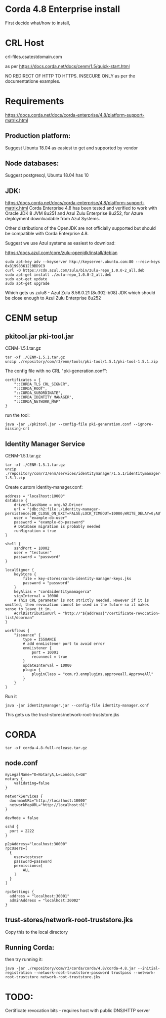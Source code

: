 # Corda 4.8 Enterprise install

First decide what/how to install, 

# CRL Host

crl-files.csatestdomain.com

as per https://docs.corda.net/docs/cenm/1.5/quick-start.html

NO REDIRECT OF HTTP TO HTTPS. INSECURE ONLY as per the documentatione examples.

# Requirements

https://docs.corda.net/docs/corda-enterprise/4.8/platform-support-matrix.html

## Production platform:
Suggest Ubuntu 18.04 as easiest to get and supported by vendor

## Node databases:
Suggest postgresql, Ubuntu 18.04  has 10

## JDK:
https://docs.corda.net/docs/corda-enterprise/4.8/platform-support-matrix.html
Corda Enterprise 4.8 has been tested and verified to work with Oracle JDK 8 JVM 8u251 and Azul Zulu Enterprise 8u252, for Azure deployment downloadable from Azul Systems.

Other distributions of the OpenJDK are not officially supported but should be compatible with Corda Enterprise 4.8.

Suggest we use Azul systems as easiest to download:

https://docs.azul.com/core/zulu-openjdk/install/debian

```
sudo apt-key adv --keyserver hkp://keyserver.ubuntu.com:80 --recv-keys 0xB1998361219BD9C9
curl -O https://cdn.azul.com/zulu/bin/zulu-repo_1.0.0-2_all.deb
sudo apt-get install ./zulu-repo_1.0.0-2_all.deb
sudo apt-get update
sudo apt-get upgrade
```

Which gets us zulu8 - Azul Zulu 8.56.0.21 (8u302-b08) JDK which should be close enough to Azul Zulu Enterprise 8u252

# CENM setup

## pkitool.jar pki-tool.jar

CENM-1.5.1.tar.gz

```
tar -xf ./CENM-1.5.1.tar.gz
unzip ./repository/com/r3/enm/tools/pki-tool/1.5.1/pki-tool-1.5.1.zip
```

The config file with no CRL "pki-generation.conf":

```
certificates = {
    "::CORDA_TLS_CRL_SIGNER",
    "::CORDA_ROOT",
    "::CORDA_SUBORDINATE",
    "::CORDA_IDENTITY_MANAGER",
    "::CORDA_NETWORK_MAP"
}
```
run the tool:

```
java -jar ./pkitool.jar --config-file pki-generation.conf --ignore-missing-crl
```

## Identity Manager Service

CENM-1.5.1.tar.gz

```
tar -xf ./CENM-1.5.1.tar.gz
unzip ./repository/com/r3/enm/services/identitymanager/1.5.1/identitymanager-1.5.1.zip
```

Create custom identity-manager.conf:

```
address = "localhost:10000" 
database { 
    driverClassName = org.h2.Driver 
    url = "jdbc:h2:file:./identity-manager-persistence;DB_CLOSE_ON_EXIT=FALSE;LOCK_TIMEOUT=10000;WRITE_DELAY=0;AUTO_SERVER_PORT=0" 
    user = "example-db-user" 
    password = "example-db-password" 
    # Database migration is probably needed
    runMigration = true
} 

shell { 
    sshdPort = 10002 
    user = "testuser" 
    password = "password" 
} 

localSigner { 
    keyStore { 
        file = key-stores/corda-identity-manager-keys.jks 
        password = "password" 
    } 
    keyAlias = "cordaidentitymanagerca" 
    signInterval = 10000 
    # This CRL parameter is not strictly needed. However if it is omitted, then revocation cannot be used in the future so it makes sense to leave it in. 
    #crlDistributionUrl = "http://"${address}"/certificate-revocation-list/doorman" 
} 

workflows { 
    "issuance" { 
        type = ISSUANCE 
        # add enmListener port to avoid error
        enmListener { 
            port = 10001 
            reconnect = true 
        } 
        updateInterval = 10000 
        plugin { 
            pluginClass = "com.r3.enmplugins.approveall.ApproveAll" 
        } 
    } 
} 

```

Run it

```
java -jar identitymanager.jar --config-file identity-manager.conf
```

This gets us the trust-stores/network-root-truststore.jks

# CORDA

```
tar -xf corda-4.8-full-release.tar.gz
```

## node.conf

```
myLegalName="O=NotaryA,L=London,C=GB"
notary {
    validating=false
}

networkServices {
  doormanURL="http://localhost:10000"
  networkMapURL="http://localhost:81"
}

devMode = false

sshd {
  port = 2222
}

p2pAddress="localhost:30000"
rpcUsers=[
  {
    user=testuser
    password=password
    permissions=[
        ALL
    ]
  }
]

rpcSettings {
  address = "localhost:30001"
  adminAddress = "localhost:30002"
}
```

## trust-stores/network-root-truststore.jks

Copy this to the local directory

## Running Corda:

then try running it:

```
java -jar ./repository/com/r3/corda/corda/4.8/corda-4.8.jar --initial-registration --network-root-truststore-password trustpass --network-root-truststore network-root-truststore.jks
```


# TODO:

Certificate revocation bits - requires host with public DNS/HTTP server

